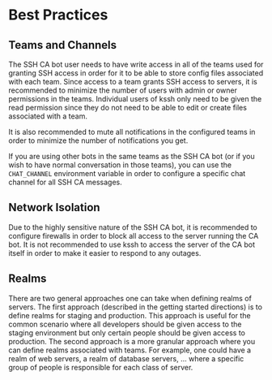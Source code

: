 # Best Practices

## Teams and Channels

The SSH CA bot user needs to have write access in all of the teams used for granting SSH access in order for it to
be able to store config files associated with each team. Since access to a team grants SSH access to servers, it is
recommended to minimize the number of users with admin or owner permissions in the teams. Individual users of kssh
only need to be given the read permission since they do not need to be able to edit or create files associated with
a team. 

It is also recommended to mute all notifications in the configured teams in order to minimize the number of notifications
you get. 

If you are using other bots in the same teams as the SSH CA bot (or if you wish to have normal conversation in those 
teams), you can use the `CHAT_CHANNEL` environment variable in order to configure a specific chat channel for all
SSH CA messages. 

## Network Isolation

Due to the highly sensitive nature of the SSH CA bot, it is recommended to configure firewalls in order to block all
access to the server running the CA bot. It is not recommended to use kssh to access the server of the CA bot itself
in order to make it easier to respond to any outages. 

## Realms

There are two general approaches one can take when defining realms of servers. The first approach (described in the
getting started directions) is to define realms for staging and production. This approach is useful for the common
scenario where all developers should be given access to the staging environment but only certain people should be given
access to production. The second approach is a more granular approach where you can define realms associated with teams.
For example, one could have a realm of web servers, a realm of database servers, ... where a specific group of people 
is responsible for each class of server. 
